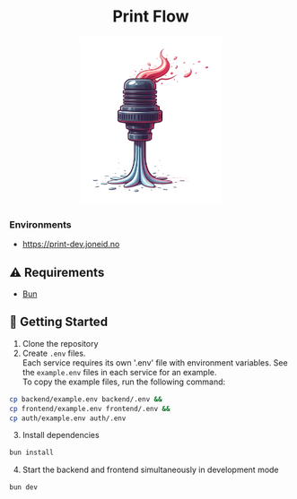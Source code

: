 <h1 align="center">Print Flow</h1>

<p align="center">
    <img height="300" src="frontend/public/print_flow_logo.svg" />
</p>

### Environments
- https://print-dev.joneid.no

## ⚠️ Requirements

- [Bun](https://bun.sh/)

## 🚀 Getting Started

1. Clone the repository
2. Create `.env` files.  
   Each service requires its own '.env' file with environment variables.
   See the `example.env` files in each service for an example.  
   To copy the example files, run the following command:
```bash
cp backend/example.env backend/.env &&
cp frontend/example.env frontend/.env &&
cp auth/example.env auth/.env
```
3. Install dependencies
```bash
bun install
```
4. Start the backend and frontend simultaneously in development mode
```bash
bun dev
```
